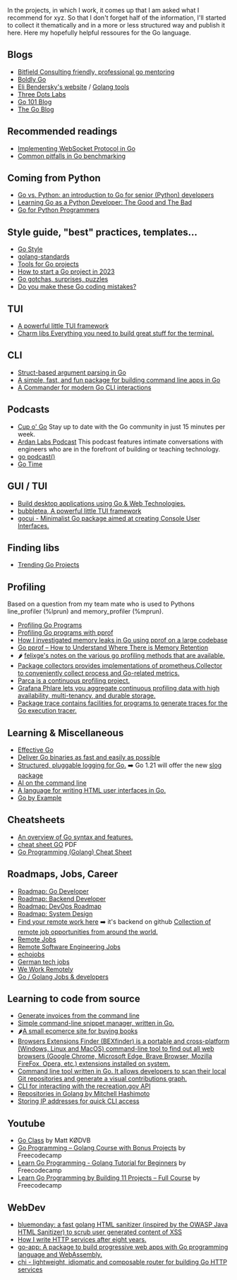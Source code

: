 In the projects, in which I work, it comes up that I am asked what I recommend for xyz. So that I don't forget half of the information, I'll started to collect it thematically and in a more or less structured way and publish it here.
Here my hopefully helpful ressoures for the Go language.

## Blogs
- [Bitfield Consulting friendly, professional go mentoring](https://bitfieldconsulting.com/golang)
- [Boldly Go](https://boldlygo.tech/media/)
- [Eli Bendersky's website](https://eli.thegreenplace.net/tag/go) / [Golang tools](https://eli.thegreenplace.net/tag/go-tooling)
- [Three Dots Labs](https://threedots.tech/start/)
- [Go 101 Blog](https://go101.org/blog/101.html)
- [The Go Blog](https://go.dev/blog/)

## Recommended readings
- [Implementing WebSocket Protocol in Go](https://hassansin.github.io/implementing-websocket-protocol-in-go)
- [Common pitfalls in Go benchmarking](https://eli.thegreenplace.net/2023/common-pitfalls-in-go-benchmarking/)


## Coming from Python
- [Go vs. Python: an introduction to Go for senior (Python) developers](https://www.augmentedmind.de/2023/01/22/go-vs-python-senior-developers/)
- [Learning Go as a Python Developer: The Good and The Bad](https://new.pythonforengineers.com/blog/learning-go-as-a-python-developer-the-good-the-bad-and-the-ugly/)
- [Go for Python Programmers](https://golang-for-python-programmers.readthedocs.io/en/latest/)


## Style guide, "best" practices, templates...
- [Go Style](https://google.github.io/styleguide/go/index)
- [golang-standards](https://github.com/golang-standards)
- [Tools for Go projects](https://github.com/nikolaydubina/go-recipes)
- [How to start a Go project in 2023](https://boyter.org/posts/how-to-start-go-project-2023/)
- [Go gotchas, surprises, puzzles](https://github.com/golang-leipzig/gotchas)
- [Do you make these Go coding mistakes?](https://yourbasic.org/golang/gotcha/)

  
## TUI
- [A powerful little TUI framework](https://github.com/charmbracelet/bubbletea)
- [Charm libs Everything you need to build great stuff for the terminal.](https://charm.sh/)

## CLI

- [Struct-based argument parsing in Go](https://github.com/alexflint/go-arg)
- [A simple, fast, and fun package for building command line apps in Go](https://github.com/urfave/cli)
- [A Commander for modern Go CLI interactions](https://github.com/spf13/cobra) 

## Podcasts
- [Cup o' Go](https://cupogo.dev/) Stay up to date with the Go community in just 15 minutes per week.
- [Ardan Labs Podcast](https://ardanlabs.buzzsprout.com/) This podcast features intimate conversations with engineers who are in the forefront of building or teaching technology.
- [go podcast()](https://go.transistor.fm/episodes)
- [Go Time](https://changelog.com/gotime)

## GUI / TUI
- [Build desktop applications using Go & Web Technologies.](https://wails.io/)
- [bubbletea, A powerful little TUI framework](https://github.com/charmbracelet/bubbletea)
- [gocui - Minimalist Go package aimed at creating Console User Interfaces.](https://github.com/jroimartin/gocui)
  
## Finding libs
- [Trending Go Projects](https://www.libhunt.com/l/go)

## Profiling
Based on a question from my team mate who is used to Pythons line_profiler (%lprun) and memory_profiler (%mprun).
- [Profiling Go Programs](https://go.dev/blog/pprof)
- [Profiling Go programs with pprof](https://jvns.ca/blog/2017/09/24/profiling-go-with-pprof/)
- [How I investigated memory leaks in Go using pprof on a large codebase](https://www.freecodecamp.org/news/how-i-investigated-memory-leaks-in-go-using-pprof-on-a-large-codebase-4bec4325e192/)
- [Go pprof – How to Understand Where There is Memory Retention](https://www.neteye-blog.com/2019/06/go-pprof-how-to-understand-where-there-is-memory-retention/)
- 🌶️ [felixge's notes on the various go profiling methods that are available.](https://github.com/DataDog/go-profiler-notes)
- [Package collectors provides implementations of prometheus.Collector to conveniently collect process and Go-related metrics.](https://pkg.go.dev/github.com/prometheus/client_golang@v1.16.0/prometheus/collectors)
- [Parca is a continuous profiling project.](https://www.parca.dev/)
- [Grafana Phlare lets you aggregate continuous profiling data with high availability, multi-tenancy, and durable storage.](https://grafana.com/oss/phlare/)
- [Package trace contains facilities for programs to generate traces for the Go execution tracer.](https://pkg.go.dev/runtime/trace)


## Learning & Miscellaneous

- [Effective Go](https://go.dev/doc/effective_go)
- [Deliver Go binaries as fast and easily as possible](https://github.com/goreleaser/goreleaser)
- [Structured, pluggable logging for Go.](https://github.com/sirupsen/logrus) :arrow_right: Go 1.21 will offer the new [slog package](https://tip.golang.org/doc/go1.21#slog)
- [AI on the command line](https://github.com/charmbracelet/mods)
- [A language for writing HTML user interfaces in Go.](https://github.com/a-h/templ)
- [Go by Example](https://gobyexample.com/)
  
## Cheatsheets
- [An overview of Go syntax and features.](https://github.com/a8m/golang-cheat-sheet)
- [cheat sheet GO](https://golang.sk/images/blog/cheatsheets/go-cheat-sheet.pdf) PDF
- [Go Programming (Golang) Cheat Sheet](https://zerotomastery.io/cheatsheets/golang-cheat-sheet/)

## Roadmaps, Jobs, Career
- [Roadmap: Go Developer](https://roadmap.sh/golang)
- [Roadmap: Backend Developer](https://roadmap.sh/backend)
- [Roadmap: DevOps Roadmap](https://roadmap.sh/devops)
- [Roadmap: System Design](https://roadmap.sh/system-design)
- [Find your remote work here](https://www.opentoworkremote.com/) :arrow_right: it's backend on github [Collection of remote job opportunities from around the world.](https://github.com/maurobonfietti/remote-jobs)
- [Remote Jobs](https://remotejobs.com/)
- [Remote Software Engineering Jobs](https://remotesoftwareengineeringjobs.com/?tech=Golang)
- [echojobs](https://echojobs.io/)
- [German tech jobs](https://germantechjobs.de/jobs/Golang/all)
- [We Work Remotely](https://weworkremotely.com/)
- [Go / Golang Jobs & developers](https://www.golangprojects.com/)


## Learning to code from source

- [Generate invoices from the command line](https://github.com/maaslalani/invoice)
- [Simple command-line snippet manager, written in Go.](https://github.com/knqyf263/pet)
- 🌶️[A small ecomerce site for buying books](https://github.com/madxmike/zenith-bookshop)
- [Browsers Extensions Finder (BEXfinder) is a portable and cross-platform (Windows, Linux and MacOS) command-line tool to find out all web browsers (Google Chrome, Microsoft Edge, Brave Browser, Mozilla FireFox, Opera, etc.) extensions installed on system.](https://github.com/ch4meleon/BEXfinder)
- [Command line tool written in Go. It allows developers to scan their local Git repositories and generate a visual contributions graph.](https://github.com/abdullah-alaadine/local-git-contributions-visualizer)
- [CLI for interacting with the recreation.gov API](https://github.com/opencamp-hq/cli)
- [Repositories in Golang by Mitchell Hashimoto](https://github.com/mitchellh)
- [Storing IP addresses for quick CLI access](https://github.com/charlesdevelops/ipster)


## Youtube

- [Go Class](https://www.youtube.com/playlist?list=PLoILbKo9rG3skRCj37Kn5Zj803hhiuRK6) by Matt KØDVB
- [Go Programming – Golang Course with Bonus Projects](https://www.youtube.com/watch?v=un6ZyFkqFKo) by Freecodecamp
- [Learn Go Programming - Golang Tutorial for Beginners](https://www.youtube.com/watch?v=YS4e4q9oBaU) by Freecodecamp
- [Learn Go Programming by Building 11 Projects – Full Course](https://www.youtube.com/watch?v=jFfo23yIWac) by Freecodecamp

## WebDev

- [bluemonday: a fast golang HTML sanitizer (inspired by the OWASP Java HTML Sanitizer) to scrub user generated content of XSS](https://github.com/microcosm-cc/bluemonday)
- [How I write HTTP services after eight years.](https://pace.dev/blog/2018/05/09/how-I-write-http-services-after-eight-years.html)
- [go-app: A package to build progressive web apps with Go programming language and WebAssembly.](https://github.com/maxence-charriere/go-app)
- [chi - lightweight, idiomatic and composable router for building Go HTTP services](https://github.com/go-chi/chi)

